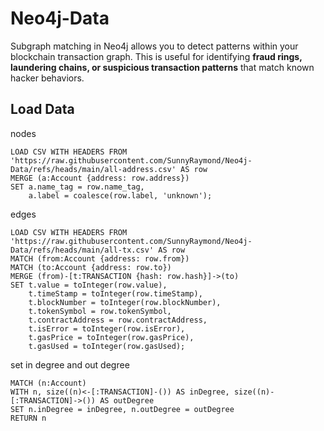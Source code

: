 # Neo4j-Data
Subgraph matching in Neo4j allows you to detect patterns within your blockchain transaction graph. This is useful for identifying **fraud rings, laundering chains, or suspicious transaction patterns** that match known hacker behaviors.

## Load Data
nodes
```cypher
LOAD CSV WITH HEADERS FROM 'https://raw.githubusercontent.com/SunnyRaymond/Neo4j-Data/refs/heads/main/all-address.csv' AS row
MERGE (a:Account {address: row.address})
SET a.name_tag = row.name_tag,
    a.label = coalesce(row.label, 'unknown');
```
edges
```cypher
LOAD CSV WITH HEADERS FROM 'https://raw.githubusercontent.com/SunnyRaymond/Neo4j-Data/refs/heads/main/all-tx.csv' AS row
MATCH (from:Account {address: row.from})
MATCH (to:Account {address: row.to})
MERGE (from)-[t:TRANSACTION {hash: row.hash}]->(to)
SET t.value = toInteger(row.value),
    t.timeStamp = toInteger(row.timeStamp),
    t.blockNumber = toInteger(row.blockNumber),
    t.tokenSymbol = row.tokenSymbol,
    t.contractAddress = row.contractAddress,
    t.isError = toInteger(row.isError),
    t.gasPrice = toInteger(row.gasPrice),
    t.gasUsed = toInteger(row.gasUsed);

```

set in degree and out degree
```cypher
MATCH (n:Account)
WITH n, size((n)<-[:TRANSACTION]-()) AS inDegree, size((n)-[:TRANSACTION]->()) AS outDegree
SET n.inDegree = inDegree, n.outDegree = outDegree
RETURN n
```





